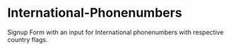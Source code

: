 # International-Phonenumbers
Signup Form with an input for International phonenumbers with respective country flags.
